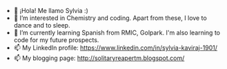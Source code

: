 - 👋 ¡Hola! Me llamo Sylvia :)
- 👀 I’m interested in Chemistry and coding. Apart from these, I love to dance and to sleep.
- 🌱 I’m currently learning Spanish from RMIC, Golpark. I'm also learning to code for my future prospects.
- 📫 My LinkedIn profile: https://www.linkedin.com/in/sylvia-kaviraj-1901/
- 📫 My blogging page: http://solitaryreapertm.blogspot.com/

<!---
sylvia-19/sylvia-19 is a ✨ special ✨ repository because its `README.md` (this file) appears on your GitHub profile.
You can click the Preview link to take a look at your changes.
--->
